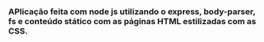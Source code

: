 ### APlicação feita com node js utilizando o express, body-parser, fs e conteúdo stático com as páginas HTML estilizadas com as CSS. 

